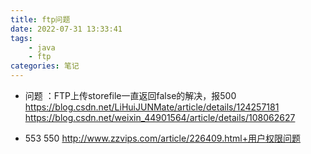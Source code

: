 ```yaml
---
title: ftp问题
date: 2022-07-31 13:33:41
tags:
	- java
    - ftp
categories: 笔记
---
```



+ 问题 ：FTP上传storefile一直返回false的解决，报500
https://blog.csdn.net/LiHuiJUNMate/article/details/124257181
https://blog.csdn.net/weixin_44901564/article/details/108062627

+ 553 550
http://www.zzvips.com/article/226409.html+用户权限问题